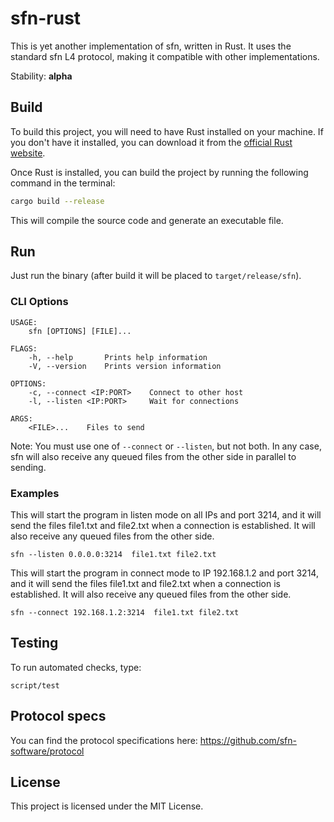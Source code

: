 # sfn-rust

This is yet another implementation of sfn, written in Rust. It uses the standard sfn L4 protocol, making it compatible with other implementations.

Stability: **alpha**

## Build

To build this project, you will need to have Rust installed on your machine. If you don't have it installed, you can download it from the [official Rust website](https://www.rust-lang.org/tools/install).

Once Rust is installed, you can build the project by running the following command in the terminal:

```bash
cargo build --release
```

This will compile the source code and generate an executable file.

## Run

Just run the binary (after build it will be placed to `target/release/sfn`).

### CLI Options

```
USAGE:
    sfn [OPTIONS] [FILE]...

FLAGS:
    -h, --help       Prints help information
    -V, --version    Prints version information

OPTIONS:
    -c, --connect <IP:PORT>    Connect to other host
    -l, --listen <IP:PORT>     Wait for connections

ARGS:
    <FILE>...    Files to send
```

Note: You must use one of `--connect` or `--listen`, but not both. In any case, sfn will also receive any queued files from the other side in parallel to sending.

### Examples

This will start the program in listen mode on all IPs and port 3214, and it will send the files file1.txt and file2.txt when a connection is established. It will also receive any queued files from the other side.

```
sfn --listen 0.0.0.0:3214  file1.txt file2.txt
```

This will start the program in connect mode to IP 192.168.1.2 and port 3214, and it will send the files file1.txt and file2.txt when a connection is established. It will also receive any queued files from the other side.

```
sfn --connect 192.168.1.2:3214  file1.txt file2.txt
```

## Testing

To run automated checks, type:

```
script/test
```

## Protocol specs
You can find the protocol specifications here: https://github.com/sfn-software/protocol


## License
This project is licensed under the MIT License.
